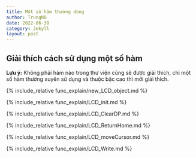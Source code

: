 ```yaml
---
title: Một số hàm thường dùng
author: TrungND
date: 2022-06-30
category: Jekyll
layout: post
---
```


## Giải thích cách sử dụng một số hàm

**Lưu ý:** Không phải hàm nào trong thư viện cũng sẽ được giải thích, chỉ một số hàm thường xuyên sử dụng và thuộc bậc cao thì mới giải thích.

{% include_relative func_explain/new_LCD_object.md %}

{% include_relative func_explain/LCD_init.md %}

{% include_relative func_explain/LCD_ClearDP.md %}

{% include_relative func_explain/LCD_ReturnHome.md %}

{% include_relative func_explain/LCD_moveCursor.md %}

{% include_relative func_explain/LCD_Write.md %}